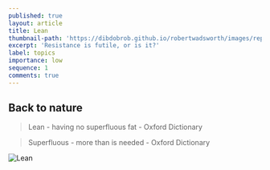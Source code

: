 ```yaml
---
published: true
layout: article
title: Lean
thumbnail-path: 'https://dibdobrob.github.io/robertwadsworth/images/report_zombie.png'
excerpt: 'Resistance is futile, or is it?'
label: topics
importance: low
sequence: 1
comments: true
---
```

## Back to nature



> Lean - having no superfluous fat - Oxford Dictionary

> Superfluous - more than is needed - Oxford Dictionary

![Lean](https://dibdobrob.github.io/robertwadsworth/images/lean.png)
